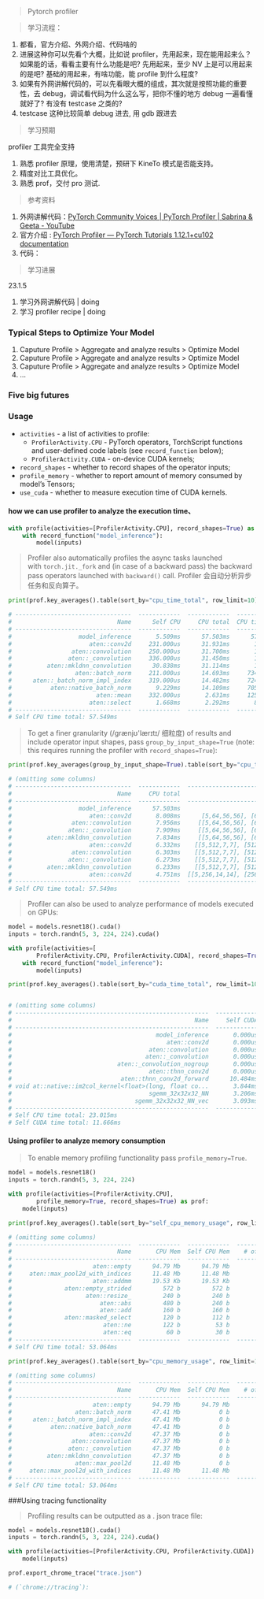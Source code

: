 

> Pytorch profiler


> 学习流程：

1. 都看，官方介绍、外网介绍、代码啥的
2. 进展这种你可以先看个大概，比如说 profiler，先用起来，现在能用起来么？如果能的话，看看主要有什么功能是吧? 先用起来，至少 NV 上是可以用起来的是吧? 基础的用起来，有啥功能，能 profile 到什么程度?
3. 如果有外网讲解代码的，可以先看眼大概的组成，其次就是按照功能的重要性，去 debug，调试看代码为什么这么写，把你不懂的地方 debug 一遍看懂就好了? 有没有 testcase 之类的?
4. testcase 这种比较简单 debug 进去, 用 gdb 跟进去


> 学习预期

profiler 工具完全支持  
1. 熟悉 profiler 原理，使用清楚，预研下 KineTo 模式是否能支持。  
2. 精度对比工具优化。
3. 熟悉 prof，交付 pro 测试.


> 参考资料
1. 外网讲解代码：[PyTorch Community Voices | PyTorch Profiler | Sabrina & Geeta - YouTube](https://www.youtube.com/watch?v=m6ouC0XMYnc)
2. 官方介绍 : [PyTorch Profiler — PyTorch Tutorials 1.12.1+cu102 documentation](https://pytorch.org/tutorials/recipes/recipes/profiler_recipe.html)
3. 代码：


> 学习进展

23.1.5
1. 学习外网讲解代码 | doing
2. 学习 profiler recipe | doing

### Typical Steps to Optimize Your Model

1. Caputure Profile > Aggregate and analyze results > Optimize Model 
2. Caputure Profile > Aggregate and analyze results > Optimize Model 
3. Caputure Profile > Aggregate and analyze results > Optimize Model 
4. ...

### Five big futures 



### Usage

-   `activities` - a list of activities to profile:
    -   `ProfilerActivity.CPU` - PyTorch operators, TorchScript functions and user-defined code labels (see `record_function` below);
    -   `ProfilerActivity.CUDA` - on-device CUDA kernels;
-   `record_shapes` - whether to record shapes of the operator inputs;
-   `profile_memory` - whether to report amount of memory consumed by model’s Tensors;
-   `use_cuda` - whether to measure execution time of CUDA kernels.

#### how we can use profiler to analyze the execution time、

```python
with profile(activities=[ProfilerActivity.CPU], record_shapes=True) as prof:
    with record_function("model_inference"):
        model(inputs)
```

> Profiler also automatically profiles the async tasks launched with `torch.jit._fork` and (in case of a backward pass) the backward pass operators launched with `backward()` call.
> Profiler 会自动分析异步任务和反向算子。

```python
print(prof.key_averages().table(sort_by="cpu_time_total", row_limit=10))

# ---------------------------------  ------------  ------------  ------------  ------------
#                              Name      Self CPU     CPU total  CPU time avg    # of Calls
# ---------------------------------  ------------  ------------  ------------  ------------
#                   model_inference       5.509ms      57.503ms      57.503ms             1
#                      aten::conv2d     231.000us      31.931ms       1.597ms            20
#                 aten::convolution     250.000us      31.700ms       1.585ms            20
#                aten::_convolution     336.000us      31.450ms       1.573ms            20
#          aten::mkldnn_convolution      30.838ms      31.114ms       1.556ms            20
#                  aten::batch_norm     211.000us      14.693ms     734.650us            20
#      aten::_batch_norm_impl_index     319.000us      14.482ms     724.100us            20
#           aten::native_batch_norm       9.229ms      14.109ms     705.450us            20
#                        aten::mean     332.000us       2.631ms     125.286us            21
#                      aten::select       1.668ms       2.292ms       8.988us           255
# ---------------------------------  ------------  ------------  ------------  ------------
# Self CPU time total: 57.549ms
```

> To get a finer granularity (/grænjʊ'lærɪtɪ/ 细粒度) of results and include operator input shapes, pass `group_by_input_shape=True` (note: this requires running the profiler with `record_shapes=True`):

```python
print(prof.key_averages(group_by_input_shape=True).table(sort_by="cpu_time_total", row_limit=10))

# (omitting some columns)
# ---------------------------------  ------------  -------------------------------------------
#                              Name     CPU total                                 Input Shapes
# ---------------------------------  ------------  -------------------------------------------
#                   model_inference      57.503ms                                           []
#                      aten::conv2d       8.008ms      [5,64,56,56], [64,64,3,3], [], ..., []]
#                 aten::convolution       7.956ms     [[5,64,56,56], [64,64,3,3], [], ..., []]
#                aten::_convolution       7.909ms     [[5,64,56,56], [64,64,3,3], [], ..., []]
#          aten::mkldnn_convolution       7.834ms     [[5,64,56,56], [64,64,3,3], [], ..., []]
#                      aten::conv2d       6.332ms    [[5,512,7,7], [512,512,3,3], [], ..., []]
#                 aten::convolution       6.303ms    [[5,512,7,7], [512,512,3,3], [], ..., []]
#                aten::_convolution       6.273ms    [[5,512,7,7], [512,512,3,3], [], ..., []]
#          aten::mkldnn_convolution       6.233ms    [[5,512,7,7], [512,512,3,3], [], ..., []]
#                      aten::conv2d       4.751ms  [[5,256,14,14], [256,256,3,3], [], ..., []]
# ---------------------------------  ------------  -------------------------------------------
# Self CPU time total: 57.549ms
```

> Profiler can also be used to analyze performance of models executed on GPUs:

```python
model = models.resnet18().cuda()
inputs = torch.randn(5, 3, 224, 224).cuda()

with profile(activities=[
        ProfilerActivity.CPU, ProfilerActivity.CUDA], record_shapes=True) as prof:
    with record_function("model_inference"):
        model(inputs)

print(prof.key_averages().table(sort_by="cuda_time_total", row_limit=10))


# (omitting some columns)
# -------------------------------------------------------  ------------  ------------
#                                                    Name     Self CUDA    CUDA total
# -------------------------------------------------------  ------------  ------------
#                                         model_inference       0.000us      11.666ms
#                                            aten::conv2d       0.000us      10.484ms
#                                       aten::convolution       0.000us      10.484ms
#                                      aten::_convolution       0.000us      10.484ms
#                              aten::_convolution_nogroup       0.000us      10.484ms
#                                       aten::thnn_conv2d       0.000us      10.484ms
#                               aten::thnn_conv2d_forward      10.484ms      10.484ms
# void at::native::im2col_kernel<float>(long, float co...       3.844ms       3.844ms
#                                       sgemm_32x32x32_NN       3.206ms       3.206ms
#                                   sgemm_32x32x32_NN_vec       3.093ms       3.093ms
# -------------------------------------------------------  ------------  ------------
# Self CPU time total: 23.015ms
# Self CUDA time total: 11.666ms
```

#### Using profiler to analyze memory consumption
> To enable memory profiling functionality pass `profile_memory=True`.

```python
model = models.resnet18()
inputs = torch.randn(5, 3, 224, 224)

with profile(activities=[ProfilerActivity.CPU],
        profile_memory=True, record_shapes=True) as prof:
    model(inputs)

print(prof.key_averages().table(sort_by="self_cpu_memory_usage", row_limit=10))

# (omitting some columns)
# ---------------------------------  ------------  ------------  ------------
#                              Name       CPU Mem  Self CPU Mem    # of Calls
# ---------------------------------  ------------  ------------  ------------
#                       aten::empty      94.79 Mb      94.79 Mb           121
#     aten::max_pool2d_with_indices      11.48 Mb      11.48 Mb             1
#                       aten::addmm      19.53 Kb      19.53 Kb             1
#               aten::empty_strided         572 b         572 b            25
#                     aten::resize_         240 b         240 b             6
#                         aten::abs         480 b         240 b             4
#                         aten::add         160 b         160 b            20
#               aten::masked_select         120 b         112 b             1
#                          aten::ne         122 b          53 b             6
#                          aten::eq          60 b          30 b             2
# ---------------------------------  ------------  ------------  ------------
# Self CPU time total: 53.064ms

print(prof.key_averages().table(sort_by="cpu_memory_usage", row_limit=10))

# (omitting some columns)
# ---------------------------------  ------------  ------------  ------------
#                              Name       CPU Mem  Self CPU Mem    # of Calls
# ---------------------------------  ------------  ------------  ------------
#                       aten::empty      94.79 Mb      94.79 Mb           121
#                  aten::batch_norm      47.41 Mb           0 b            20
#      aten::_batch_norm_impl_index      47.41 Mb           0 b            20
#           aten::native_batch_norm      47.41 Mb           0 b            20
#                      aten::conv2d      47.37 Mb           0 b            20
#                 aten::convolution      47.37 Mb           0 b            20
#                aten::_convolution      47.37 Mb           0 b            20
#          aten::mkldnn_convolution      47.37 Mb           0 b            20
#                  aten::max_pool2d      11.48 Mb           0 b             1
#     aten::max_pool2d_with_indices      11.48 Mb      11.48 Mb             1
# ---------------------------------  ------------  ------------  ------------
# Self CPU time total: 53.064ms
```

###Using tracing functionality
> Profiling results can be outputted as a . json trace file:

```python
model = models.resnet18().cuda()
inputs = torch.randn(5, 3, 224, 224).cuda()

with profile(activities=[ProfilerActivity.CPU, ProfilerActivity.CUDA]) as prof:
    model(inputs)

prof.export_chrome_trace("trace.json")

# (`chrome://tracing`):
```